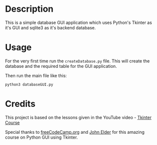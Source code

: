# Description
This is a simple database GUI application which uses Python's Tkinter as it's GUI and sqlite3 as it's backend database.


# Usage
For the very first time run the ` createDatabase.py ` file.
This will create the database and the required table for the GUI application.

Then run the main file like this:
```
python3 databaseGUI.py
```

# Credits
This project is based on the lessons given in the YouTube video - [Tkinter Course](https://www.youtube.com/watch?v=YXPyB4XeYLA&list=PLR_QM0_bfIPnFVAdRkSOJYdwWLnqODkfB&index=1&t=12680s)

Special thanks to [freeCodeCamp.org](https://www.freeCodeCamp.org) and [John Elder](http://johnelder.com/) for this amazing course on Python GUI using Tkinter.
